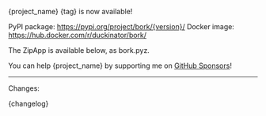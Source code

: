 {project_name} {tag} is now available!

PyPI package: https://pypi.org/project/bork/{version}/
Docker image: https://hub.docker.com/r/duckinator/bork/

The ZipApp is available below, as bork.pyz.

You can help {project_name} by supporting me on [GitHub Sponsors](https://github.com/sponsors/duckinator)!

---

Changes:

{changelog}

